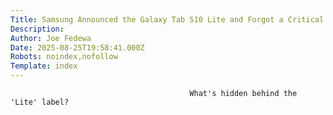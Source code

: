 ```yaml
---
Title: Samsung Announced the Galaxy Tab S10 Lite and Forgot a Critical Detail
Description: 
Author: Joe Fedewa
Date: 2025-08-25T19:58:41.000Z
Robots: noindex,nofollow
Template: index
---
```


                                            What's hidden behind the 'Lite' label?
                                        